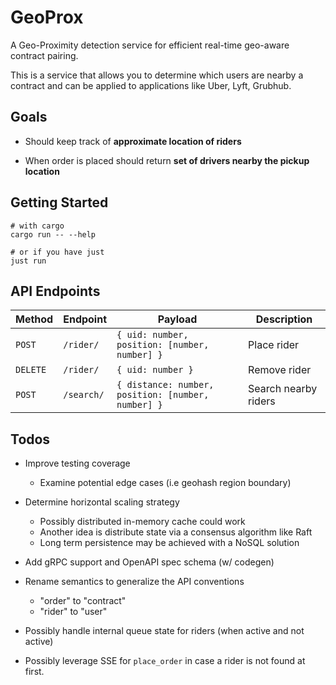# GeoProx

A Geo-Proximity detection service for efficient real-time geo-aware contract pairing.

This is a service that allows you to determine which users are nearby a contract and can be applied to applications like Uber, Lyft, Grubhub.

## Goals

- Should keep track of **approximate location of riders**

- When order is placed should return **set of drivers nearby the pickup location**

## Getting Started

```shell
# with cargo
cargo run -- --help

# or if you have just
just run
```

## API Endpoints

| Method   | Endpoint   | Payload                                            | Description          |
| -------- | ---------- | -------------------------------------------------- | -------------------- |
| `POST`   | `/rider/`  | `{ uid: number, position: [number, number] }`      | Place rider          |
| `DELETE` | `/rider/`  | `{ uid: number }`                                  | Remove rider         |
| `POST`   | `/search/` | `{ distance: number, position: [number, number] }` | Search nearby riders |

## Todos

- Improve testing coverage

  - Examine potential edge cases (i.e geohash region boundary)

- Determine horizontal scaling strategy

  - Possibly distributed in-memory cache could work
  - Another idea is distribute state via a consensus algorithm like Raft
  - Long term persistence may be achieved with a NoSQL solution

- Add gRPC support and OpenAPI spec schema (w/ codegen)

- Rename semantics to generalize the API conventions

  - "order" to "contract"
  - "rider" to "user"

- Possibly handle internal queue state for riders (when active and not active)

- Possibly leverage SSE for `place_order` in case a rider is not found at first.
